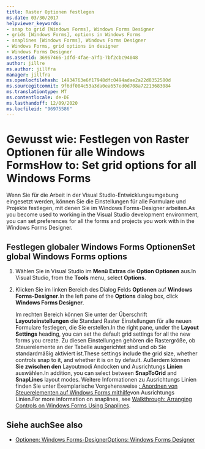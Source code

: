 ```yaml
---
title: Raster Optionen festlegen
ms.date: 03/30/2017
helpviewer_keywords:
- snap to grid [Windows Forms], Windows Forms Designer
- grids [Windows Forms], options in Windows Forms
- snaplines [Windows Forms], Windows Forms Designer
- Windows Forms, grid options in designer
- Windows Forms Designer
ms.assetid: 36967466-1dfd-4fae-a7f1-7bf2cbc94048
author: jillre
ms.author: jillfra
manager: jillfra
ms.openlocfilehash: 14934763e6f17948dfc0494adae2a22d8352580d
ms.sourcegitcommit: 9f6df084c53a3da0ea657ed0d708a72213683084
ms.translationtype: MT
ms.contentlocale: de-DE
ms.lasthandoff: 12/09/2020
ms.locfileid: "96975586"
---
```

# <a name="how-to-set-grid-options-for-all-windows-forms"></a><span data-ttu-id="dadc7-102">Gewusst wie: Festlegen von Raster Optionen für alle Windows Forms</span><span class="sxs-lookup"><span data-stu-id="dadc7-102">How to: Set grid options for all Windows Forms</span></span>

<span data-ttu-id="dadc7-103">Wenn Sie für die Arbeit in der Visual Studio-Entwicklungsumgebung eingesetzt werden, können Sie die Einstellungen für alle Formulare und Projekte festlegen, mit denen Sie im Windows Forms-Designer arbeiten.</span><span class="sxs-lookup"><span data-stu-id="dadc7-103">As you become used to working in the Visual Studio development environment, you can set preferences for all the forms and projects you work with in the Windows Forms Designer.</span></span>

## <a name="set-global-windows-forms-options"></a><span data-ttu-id="dadc7-104">Festlegen globaler Windows Forms Optionen</span><span class="sxs-lookup"><span data-stu-id="dadc7-104">Set global Windows Forms options</span></span>

1. <span data-ttu-id="dadc7-105">Wählen Sie in Visual Studio im **Menü Extras** die **Option Optionen** aus.</span><span class="sxs-lookup"><span data-stu-id="dadc7-105">In Visual Studio, from the **Tools** menu, select **Options**.</span></span>

2. <span data-ttu-id="dadc7-106">Klicken Sie im linken Bereich des Dialog Felds **Optionen** auf **Windows Forms-Designer**.</span><span class="sxs-lookup"><span data-stu-id="dadc7-106">In the left pane of the **Options** dialog box, click **Windows Forms Designer**.</span></span>

   <span data-ttu-id="dadc7-107">Im rechten Bereich können Sie unter der Überschrift **Layouteinstellungen** die Standard Raster Einstellungen für alle neuen Formulare festlegen, die Sie erstellen.</span><span class="sxs-lookup"><span data-stu-id="dadc7-107">In the right pane, under the **Layout Settings** heading, you can set the default grid settings for all the new forms you create.</span></span> <span data-ttu-id="dadc7-108">Zu diesen Einstellungen gehören die Rastergröße, ob Steuerelemente an der Tabelle ausgerichtet sind und ob Sie standardmäßig aktiviert ist.</span><span class="sxs-lookup"><span data-stu-id="dadc7-108">These settings include the grid size, whether controls snap to it, and whether it is on by default.</span></span> <span data-ttu-id="dadc7-109">Außerdem können **Sie zwischen den** Layoutmodi Andocken und Ausrichtungs **Linien** auswählen.</span><span class="sxs-lookup"><span data-stu-id="dadc7-109">In addition, you can select between **SnapToGrid** and **SnapLines** layout modes.</span></span> <span data-ttu-id="dadc7-110">Weitere Informationen zu Ausrichtungs Linien finden Sie unter Exemplarische Vorgehensweise [: Anordnen von Steuerelementen auf Windows Forms mithilfe](walkthrough-arranging-controls-on-windows-forms-using-snaplines.md)von Ausrichtungs Linien.</span><span class="sxs-lookup"><span data-stu-id="dadc7-110">For more information on snaplines, see [Walkthrough: Arranging Controls on Windows Forms Using Snaplines](walkthrough-arranging-controls-on-windows-forms-using-snaplines.md).</span></span>

## <a name="see-also"></a><span data-ttu-id="dadc7-111">Siehe auch</span><span class="sxs-lookup"><span data-stu-id="dadc7-111">See also</span></span>

- [<span data-ttu-id="dadc7-112">Optionen: Windows Forms-Designer</span><span class="sxs-lookup"><span data-stu-id="dadc7-112">Options: Windows Forms Designer</span></span>](/visualstudio/ide/reference/options-windows-forms-designer)

